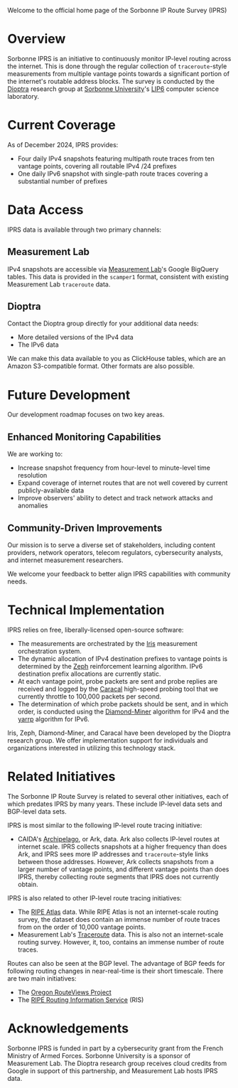Welcome to the official home page of the Sorbonne IP Route Survey (IPRS)

# Overview

Sorbonne IPRS is an initiative to continuously monitor IP-level routing across the internet.
This is done through the regular collection of `traceroute`-style measurements from multiple vantage points towards a significant portion of the internet's routable address blocks.
The survey is conducted by the [Dioptra](https://dioptra.io) research group at [Sorbonne University](https://sorbonne-universite.fr/en)'s [LIP6](https://www.lip6.fr/?LANG=en) computer science laboratory.

# Current Coverage

As of December 2024, IPRS provides:

* Four daily IPv4 snapshots featuring multipath route traces from ten vantage points, covering all routable IPv4 /24 prefixes
* One daily IPv6 snapshot with single-path route traces covering a substantial number of prefixes 

# Data Access

IPRS data is available through two primary channels:

## Measurement Lab

IPv4 snapshots are accessible via [Measurement Lab](https://www.measurementlab.net)'s Google BigQuery tables.
This data is provided in the `scamper1` format, consistent with existing Measurement Lab `traceroute` data.

## Dioptra

Contact the Dioptra group directly for your additional data needs:

* More detailed versions of the IPv4 data
* The IPv6 data

We can make this data available to you as ClickHouse tables, which are an Amazon S3-compatible format.
Other formats are also possible.

# Future Development

Our development roadmap focuses on two key areas.

## Enhanced Monitoring Capabilities

We are working to:

* Increase snapshot frequency from hour-level to minute-level time resolution
* Expand coverage of internet routes that are not well covered by current publicly-available data
* Improve observers' ability to detect and track network attacks and anomalies

## Community-Driven Improvements

Our mission is to serve a diverse set of stakeholders, including content providers, network operators, telecom regulators, cybersecurity analysts, and internet measurement researchers.

We welcome your feedback to better align IPRS capabilities with community needs.

# Technical Implementation

IPRS relies on free, liberally-licensed open-source software:

* The measurements are orchestrated by the [Iris](https://github.com/dioptra-io/zeph) measurement orchestration system.
* The dynamic allocation of IPv4 destination prefixes to vantage points is determined by the [Zeph](https://github.com/dioptra-io/zeph) reinforcement learning algorithm. IPv6 destination prefix allocations are currently static.
* At each vantage point, probe packets are sent and probe replies are received and logged by the [Caracal](https://github.com/dioptra-io/caracal) high-speed probing tool that we currently throttle to 100,000 packets per second.
* The determination of which probe packets should be sent, and in which order, is conducted using the [Diamond-Miner](https://github.com/dioptra-io/diamond-miner) algorithm for IPv4 and the [yarrp](https://github.com/cmand/yarrp) algorithm for IPv6.

Iris, Zeph, Diamond-Miner, and Caracal have been developed by the Dioptra research group.
We offer implementation support for individuals and organizations interested in utilizing this technology stack.

# Related Initiatives

The Sorbonne IP Route Survey is related to several other initiatives, each of which predates IPRS by many years.
These include IP-level data sets and BGP-level data sets.

IPRS is most similar to the following IP-level route tracing initiative:

* CAIDA's [Archipelago](https://www.caida.org/projects/ark/), or Ark, data. Ark also collects IP-level routes at internet scale. IPRS collects snapshots at a higher frequency than does Ark, and IPRS sees more IP addresses and `traceroute`-style links between those addresses. However, Ark collects snapshots from a larger number of vantage points, and different vantage points than does IPRS, thereby collecting route segments that IPRS does not currently obtain.

IPRS is also related to other IP-level route tracing initiatives:

* The [RIPE Atlas](https://atlas.ripe.net/) data. While RIPE Atlas is not an internet-scale routing survey, the dataset does contain an immense number of route traces from on the order of 10,000 vantage points.
* Measurement Lab's [Traceroute](https://www.measurementlab.net/tests/traceroute/) data. This is also not an internet-scale routing survey. However, it, too, contains an immense number of route traces.

Routes can also be seen at the BGP level. The advantage of BGP feeds for following routing changes in near-real-time is their short timescale. There are two main initiatives:

* The [Oregon RouteViews Project](https://www.routeviews.org/routeviews/)
* The [RIPE Routing Information Service](https://www.ripe.net/analyse/internet-measurements/routing-information-service-ris/) (RIS)

# Acknowledgements

Sorbonne IPRS is funded in part by a cybersecurity grant from the French Ministry of Armed Forces.
Sorbonne University is a sponsor of Measurement Lab. The Dioptra research group receives cloud credits from Google in support of this partnership, and Measurement Lab hosts IPRS data.
